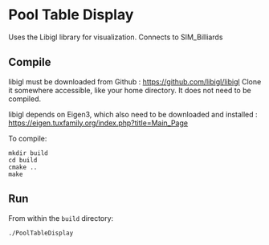 # Pool Table Display

Uses the Libigl library for visualization. Connects to SIM_Billiards


## Compile

libigl must be downloaded from Github : https://github.com/libigl/libigl
Clone it somewhere accessible, like your home directory. It does not need to be compiled.

libigl depends on Eigen3, which also need to be downloaded and installed : https://eigen.tuxfamily.org/index.php?title=Main_Page


To compile:

    mkdir build
    cd build
    cmake ..
    make

## Run

From within the `build` directory:

    ./PoolTableDisplay

